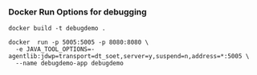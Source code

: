 ### Docker Run Options for debugging
```
docker build -t debugdemo .

docker  run -p 5005:5005 -p 8080:8080 \
  -e JAVA_TOOL_OPTIONS=-agentlib:jdwp=transport=dt_soet,server=y,suspend=n,address=*:5005 \
  --name debugdemo-app debugdemo
```